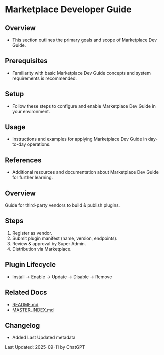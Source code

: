 # Marketplace Developer Guide

## Overview
- This section outlines the primary goals and scope of Marketplace Dev Guide.

## Prerequisites
- Familiarity with basic Marketplace Dev Guide concepts and system requirements is recommended.

## Setup
- Follow these steps to configure and enable Marketplace Dev Guide in your environment.

## Usage
- Instructions and examples for applying Marketplace Dev Guide in day-to-day operations.

## References
- Additional resources and documentation about Marketplace Dev Guide for further learning.


## Overview
Guide for third-party vendors to build & publish plugins.

## Steps
1. Register as vendor.
2. Submit plugin manifest (name, version, endpoints).
3. Review & approval by Super Admin.
4. Distribution via Marketplace.

## Plugin Lifecycle
- Install → Enable → Update → Disable → Remove

## Related Docs
- [README.md](README.md)
- [MASTER_INDEX.md](MASTER_INDEX.md)


## Changelog
- Added Last Updated metadata

Last Updated: 2025-09-11 by ChatGPT
